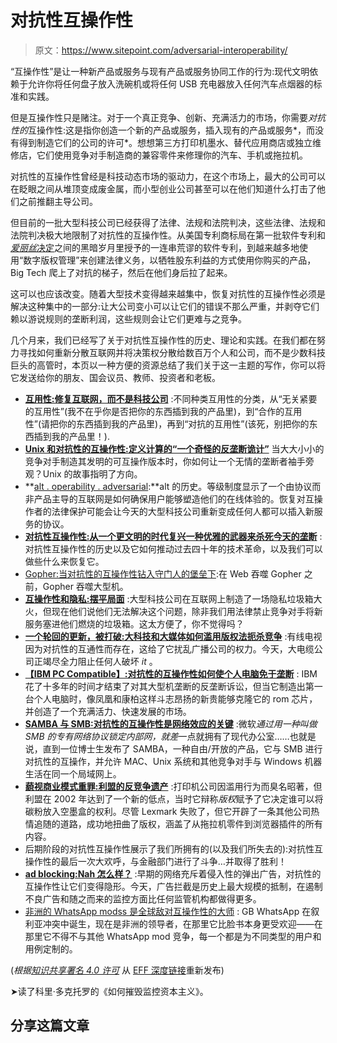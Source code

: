 # 对抗性互操作性

> 原文：<https://www.sitepoint.com/adversarial-interoperability/>

“互操作性”是让一种新产品或服务与现有产品或服务协同工作的行为:现代文明依赖于允许你将任何盘子放入洗碗机或将任何 USB 充电器放入任何汽车点烟器的标准和实践。

但是互操作性只是赌注。对于一个真正竞争、创新、充满活力的市场，你需要*对抗性的*互操作性:这是指你创造一个新的产品或服务，插入现有的产品或服务*，而没有得到制造它们的公司的许可*。想想第三方打印机墨水、替代应用商店或独立维修店，它们使用竞争对手制造商的兼容零件来修理你的汽车、手机或拖拉机。

对抗性的互操作性曾经是科技动态市场的驱动力，在这个市场上，最大的公司可以在眨眼之间从堆顶变成废金属，而小型创业公司甚至可以在他们知道什么打击了他们之前推翻主导公司。

但目前的一批大型科技公司已经获得了法律、法规和法院判决，这些法律、法规和法院判决极大地限制了对抗性的互操作性。从美国专利商标局在第一批软件专利和 [*爱丽丝*决定](https://www.eff.org/alice)之间的黑暗岁月里授予的一连串荒谬的软件专利，到越来越多地使用“数字版权管理”来创建法律义务，以牺牲股东利益的方式使用你购买的产品，Big Tech 爬上了对抗的梯子，然后在他们身后拉了起来。

这可以也应该改变。随着大型技术变得越来越集中，恢复对抗性的互操作性必须是解决这种集中的一部分:让大公司变小可以让它们的错误不那么严重，并剥夺它们赖以游说规则的垄断利润，这些规则会让它们更难与之竞争。

几个月来，我们已经写了关于对抗性互操作性的历史、理论和实践。在我们都在努力寻找如何重新分散互联网并将决策权分散给数百万个人和公司，而不是少数科技巨头的高管时，本页以一种方便的资源总结了我们关于这一主题的写作，你可以将它发送给你的朋友、国会议员、教师、投资者和老板。

*   **[互用性:修复互联网，而不是科技公司](https://www.eff.org/deeplinks/2019/07/interoperability-fix-internet-not-tech-companies)** :不同种类互用性的分类，从“无关紧要的互用性”(我不在乎你是否把你的东西插到我的产品里)，到“合作的互用性”(请把你的东西插到我的产品里)，再到“对抗的互用性”(该死，别把你的东西插到我的产品里！).
*   [**Unix 和对抗性的互操作性:定义计算的“一个奇怪的反垄断诡计”**](https://www.eff.org/deeplinks/2020/05/unix-and-adversarial-interoperability-one-weird-antitrust-trick-defined-computing) 当大大小小的竞争对手制造其发明的可互操作版本时，你如何让一个无情的垄断者袖手旁观？Unix 的故事指明了方向。
*   **[alt . operability . adversarial](https://www.eff.org/deeplinks/2019/11/altinteroperabilityadversarial):**alt 的历史。等级制度显示了一个由协议而非产品主导的互联网是如何确保用户能够塑造他们的在线体验的。恢复对互操作者的法律保护可能会让今天的大型科技公司重新变成任何人都可以插入新服务的协议。
*   **[对抗性互操作性:从一个更文明的时代复兴一种优雅的武器来杀死今天的垄断](https://www.eff.org/deeplinks/2019/06/adversarial-interoperability-reviving-elegant-weapon-more-civilized-age-slay)** :对抗性互操作性的历史以及它如何推动过去四十年的技术革命，以及我们可以做些什么来恢复它。
*   [Gopher:当对抗性的互操作性钻入守门人的堡垒下](https://www.eff.org/deeplinks/2020/02/gopher-when-adversarial-interoperability-burrowed-under-gatekeepers-fortresses):在 Web 吞噬 Gopher 之前，Gopher 吞噬大型机。
*   **[互操作性和隐私:摆平局面](https://www.eff.org/deeplinks/2019/08/interoperability-and-privacy-squaring-circle)** :大型科技公司在互联网上制造了一场隐私垃圾箱大火，但现在他们说他们无法解决这个问题，除非我们用法律禁止竞争对手将新服务塞进他们燃烧的垃圾箱。这太方便了，你不觉得吗？
*   **[一个轮回的更新，被打破:大科技和大媒体如何滥用版权法扼杀竞争](https://www.eff.org/deeplinks/2019/08/cycle-renewal-broken-how-big-tech-and-big-media-abuse-copyright-law-slay)** :有线电视因为对抗性的互通性而存在，这给了它扰乱广播公司的权力。今天，大电缆公司正竭尽全力阻止任何人破坏 *it* 。
*   **[【IBM PC Compatible】:对抗性的互操作性如何使个人电脑免于垄断](https://www.eff.org/deeplinks/2019/08/ibm-pc-compatible-how-adversarial-interoperability-saved-pcs-monopolization)** : IBM 花了十多年的时间才结束了对其大型机垄断的反垄断诉讼，但当它制造出第一台个人电脑时，像凤凰和康柏这样斗志昂扬的新贵能够克隆它的 rom 芯片，并创造了一个充满活力、快速发展的市场。
*   **[SAMBA 与 SMB:对抗性的互操作性是网络效应的关键](https://www.eff.org/deeplinks/2019/07/samba-versus-smb-adversarial-interoperability-judo-network-effects)** :微软*通过用一种叫做 SMB 的专有网络协议锁定内部网，就差*一点就拥有了现代办公室……也就是说，直到一位博士生发布了 SAMBA，一种自由/开放的产品，它与 SMB 进行对抗性的互操作，并允许 MAC、Unix 系统和其他竞争对手与 Windows 机器生活在同一个局域网上。
*   **[藐视商业模式重罪:利盟的反竞争遗产](https://www.eff.org/deeplinks/2019/06/felony-contempt-business-model-lexmarks-anti-competitive-legacy)** :打印机公司因滥用行为而臭名昭著，但利盟在 2002 年达到了一个新的低点，当时它辩称*版权*赋予了它决定谁可以将碳粉放入空墨盒的权利。尽管 Lexmark 失败了，但它开辟了一条其他公司热情追随的道路，成功地扭曲了版权，涵盖了从拖拉机零件到浏览器插件的所有内容。
*   后期阶段的对抗性互操作性展示了我们所拥有的(以及我们所失去的):对抗性互操作性的最后一次大欢呼，与金融部门进行了斗争…并取得了胜利！
*   **[ad blocking:Nah 怎么样？](https://www.eff.org/deeplinks/2019/07/adblocking-how-about-nah)** :早期的网络充斥着侵入性的弹出广告，对抗性的互操作性让它们变得隐形。今天，广告拦截是历史上最大规模的抵制，在遏制不良广告和随之而来的监控方面比任何监管机构都做得更多。
*   [非洲的 WhatsApp modss 是全球敌对互操作性的大师](https://www.eff.org/deeplinks/2020/03/african-whatsapp-modders-are-masters-worldwide-adversarial-interoperability) : GB WhatsApp 在叙利亚冲突中诞生，现在是非洲的领导者，在那里它比脸书本身更受欢迎——在那里它不得不与其他 WhatsApp mod 竞争，每一个都是为不同类型的用户和用例定制的。

(*根据[知识共享署名 4.0 许可](https://creativecommons.org/licenses/by/4.0/)* 从 [EFF 深度链接](https://www.eff.org/deeplinks/2019/10/adversarial-interoperability)重新发布)

➤读了科里·多克托罗的《如何摧毁监控资本主义》。

## 分享这篇文章